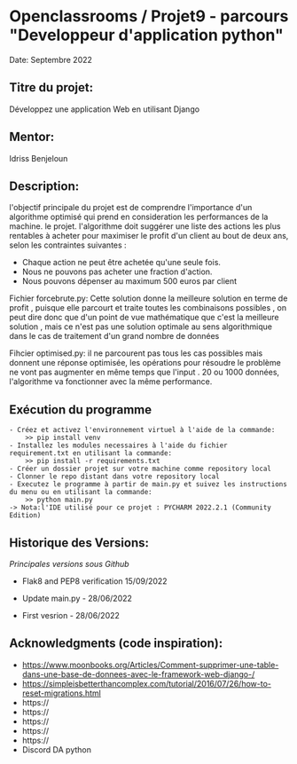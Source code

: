 # Openclassrooms / Projet9 - parcours "Developpeur d'application python"

Date: Septembre 2022 


## Titre du projet:  
Développez une application Web en utilisant Django

## Mentor:
Idriss Benjeloun

## Description:   
l'objectif principale du projet est de comprendre l'importance d'un algorithme optimisé qui prend en consideration les performances de la machine.
le projet.
l'algorithme doit suggérer une liste des actions les plus rentables à acheter pour maximiser le profit d'un client au bout de deux ans, 
selon les contraintes suivantes :

- Chaque action ne peut être achetée qu'une seule fois.
- Nous ne pouvons pas acheter une fraction d'action. 
- Nous pouvons dépenser au maximum 500 euros par client

Fichier forcebrute.py: Cette solution donne la meilleure solution en terme de profit ,  puisque elle parcourt et traite toutes les combinaisons possibles , 
on peut dire donc que d'un point de vue mathématique que c'est la meilleure solution , mais ce n'est pas une solution optimale au sens algorithmique dans
 le cas de traitement d'un grand nombre de données

Fihcier optimised.py: il ne parcourent pas tous les cas possibles mais donnent une réponse optimisée, les opérations pour résoudre le problème ne vont pas 
augmenter en même temps que l'input . 20 ou 1000 données, l'algorithme va fonctionner avec la même performance.


## Exécution du programme

    - Créez et activez l'environnement virtuel à l'aide de la commande:
        >> pip install venv
    - Installez les modules necessaires à l'aide du fichier requirement.txt en utilisant la commande:   
        >> pip install -r requirements.txt  
    - Créer un dossier projet sur votre machine comme repository local
    - Clonner le repo distant dans votre repository local  
    - Executez le programme à partir de main.py et suivez les instructions du menu ou en utilisant la commande:
        >> python main.py
    -> Nota:l'IDE utilisé pour ce projet : PYCHARM 2022.2.1 (Community Edition)


## Historique des Versions:    

 *Principales versions sous Github*
 - Flak8 and PEP8 verification 15/09/2022
 
 - Update main.py - 28/06/2022 
 - First vesrion - 28/06/2022


## Acknowledgments (code inspiration): 

- https://www.moonbooks.org/Articles/Comment-supprimer-une-table-dans-une-base-de-donnees-avec-le-framework-web-django-/
- https://simpleisbetterthancomplex.com/tutorial/2016/07/26/how-to-reset-migrations.html
- https://
- https://
- https://
- https://
- https://
- Discord DA python